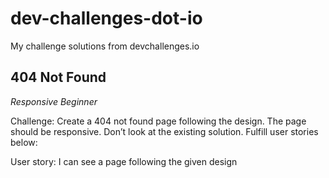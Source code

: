 # dev-challenges-dot-io

My challenge solutions from devchallenges.io

## 404 Not Found

_Responsive_ _Beginner_

Challenge: Create a 404 not found page following the design. The page should be responsive. Don’t look at the existing solution. Fulfill user stories below:

User story: I can see a page following the given design
